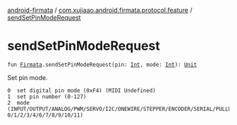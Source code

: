 [android-firmata](../index.md) / [com.xujiaao.android.firmata.protocol.feature](index.md) / [sendSetPinModeRequest](./send-set-pin-mode-request.md)

# sendSetPinModeRequest

`fun `[`Firmata`](../com.xujiaao.android.firmata.protocol/-firmata/index.md)`.sendSetPinModeRequest(pin: `[`Int`](https://kotlinlang.org/api/latest/jvm/stdlib/kotlin/-int/index.html)`, mode: `[`Int`](https://kotlinlang.org/api/latest/jvm/stdlib/kotlin/-int/index.html)`): `[`Unit`](https://kotlinlang.org/api/latest/jvm/stdlib/kotlin/-unit/index.html)

Set pin mode.

```
0  set digital pin mode (0xF4) (MIDI Undefined)
1  set pin number (0-127)
2  mode (INPUT/OUTPUT/ANALOG/PWM/SERVO/I2C/ONEWIRE/STEPPER/ENCODER/SERIAL/PULLUP, 0/1/2/3/4/6/7/8/9/10/11)
```

